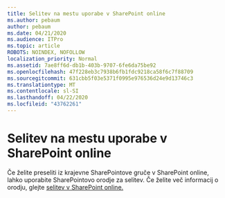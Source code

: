 ```yaml
---
title: Selitev na mestu uporabe v SharePoint online
ms.author: pebaum
author: pebaum
ms.date: 04/21/2020
ms.audience: ITPro
ms.topic: article
ROBOTS: NOINDEX, NOFOLLOW
localization_priority: Normal
ms.assetid: 7ae8ff6d-db1b-403b-9707-6fe6da75be92
ms.openlocfilehash: 47f228eb3c7938b6fb1fdc9218ca58f6c7f88709
ms.sourcegitcommit: 631cbb5f03e5371f0995e976536d24e9d13746c3
ms.translationtype: MT
ms.contentlocale: sl-SI
ms.lasthandoff: 04/22/2020
ms.locfileid: "43762261"
---
```

# <a name="migrate-on-premises-to-sharepoint-online"></a>Selitev na mestu uporabe v SharePoint online

Če želite preseliti iz krajevne SharePointove gruče v SharePoint online, lahko uporabite SharePointovo orodje za selitev. Če želite več informacij o orodju, glejte [selitev v SharePoint online.](https://go.microsoft.com/fwlink/?linkid=2019574)
  

